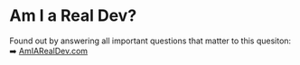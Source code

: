 # Am I a Real Dev?
Found out by answering all important questions that matter to this quesiton:<br/>
➡️ [AmIARealDev.com](http://AmIaRealDev.com/)
